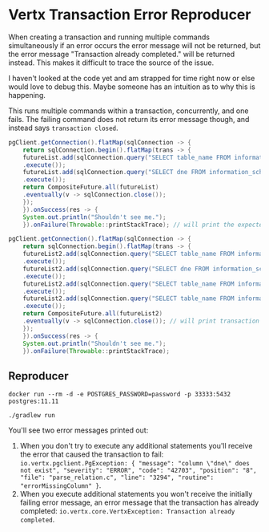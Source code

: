 # Vertx Transaction Error Reproducer
When creating a transaction and running multiple commands simultaneously if an error occurs the
error message will not be returned, but the error message "Transaction already completed." will
be returned instead. This makes it difficult to trace the source of the issue.

I haven't looked at the code yet and am strapped for time right now or else would love to debug this.
Maybe someone has an intuition as to why this is happening.

This runs multiple commands within a transaction, concurrently, and one fails. The failing
command does not return its error message though, and instead says `transaction closed`.

```java
pgClient.getConnection().flatMap(sqlConnection -> {
	return sqlConnection.begin().flatMap(trans -> {
	futureList.add(sqlConnection.query("SELECT table_name FROM information_schema.tables")
	.execute());
	futureList.add(sqlConnection.query("SELECT dne FROM information_schema.tables")
	.execute());
	return CompositeFuture.all(futureList)
	.eventually(v -> sqlConnection.close());
	});
	}).onSuccess(res -> {
	System.out.println("Shouldn't see me.");
	}).onFailure(Throwable::printStackTrace); // will print the expected/desired error message
```

```java
pgClient.getConnection().flatMap(sqlConnection -> {
	return sqlConnection.begin().flatMap(trans -> {
	futureList2.add(sqlConnection.query("SELECT table_name FROM information_schema.tables")
	.execute());
	futureList2.add(sqlConnection.query("SELECT dne FROM information_schema.tables")
	.execute());
	futureList2.add(sqlConnection.query("SELECT table_name FROM information_schema.tables")
	.execute());
	futureList2.add(sqlConnection.query("SELECT table_name FROM information_schema.tables")
	.execute());
	return CompositeFuture.all(futureList2)
	.eventually(v -> sqlConnection.close()); // will print transaction closed
	});
	}).onSuccess(res -> {
	System.out.println("Shouldn't see me.");
	}).onFailure(Throwable::printStackTrace);
```


## Reproducer
`docker run --rm -d -e POSTGRES_PASSWORD=password -p 33333:5432 postgres:11.11`

`./gradlew run`

You'll see two error messages printed out:
1. When you don't try to execute any additional statements you'll receive the error that caused
   the transaction to fail: `io.vertx.pgclient.PgException: { "message": "column \"dne\" does not exist", "severity": "ERROR", "code": "42703", "position": "8", "file": "parse_relation.c", "line": "3294", "routine": "errorMissingColumn" }`.
2. When you execute additional statements you won't receive the initially failing error message,
   an error message that the transaction has already completed: `io.vertx.core.VertxException: Transaction already completed`.
